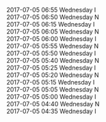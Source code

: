 2017-07-05 06:55 Wednesday  I  
2017-07-05 06:50 Wednesday  N  
2017-07-05 06:15 Wednesday  I  
2017-07-05 06:05 Wednesday  N  
2017-07-05 06:00 Wednesday  I  
2017-07-05 05:55 Wednesday  N  
2017-07-05 05:50 Wednesday  I  
2017-07-05 05:40 Wednesday  N  
2017-07-05 05:25 Wednesday  I  
2017-07-05 05:20 Wednesday  N  
2017-07-05 05:15 Wednesday  I  
2017-07-05 05:05 Wednesday  N  
2017-07-05 05:00 Wednesday  I  
2017-07-05 04:40 Wednesday  N  
2017-07-05 04:35 Wednesday  I  
